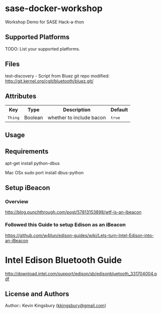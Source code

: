 # sase-docker-workshop
Workshop Demo for SASE Hack-a-thon

## Supported Platforms

TODO: List your supported platforms.
## Files

test-discovery - Script from Bluez git repo modified: http://git.kernel.org/cgit/bluetooth/bluez.git/

## Attributes

<table>
  <tr>
    <th>Key</th>
    <th>Type</th>
    <th>Description</th>
    <th>Default</th>
  </tr>
  <tr>
    <td><tt>Thing</tt></td>
    <td>Boolean</td>
    <td>whether to include bacon</td>
    <td><tt>true</tt></td>
  </tr>
</table>

## Usage

## Requirements
apt-get install python-dbus

Mac OSx
sudo port install dbus-python


## Setup iBeacon

### Overview
http://blog.punchthrough.com/post/57813153898/wtf-is-an-ibeacon

### Followed this Guide to setup Edison as an iBeacon
https://github.com/w4ilun/edison-guides/wiki/Lets-turn-Intel-Edison-into-an-iBeacon

# Intel Edison Bluetooth Guide
http://download.intel.com/support/edison/sb/edisonbluetooth_331704004.pdf

## License and Authors

Author:: Kevin Kingsbury (kkingsbury@gmail.com)
